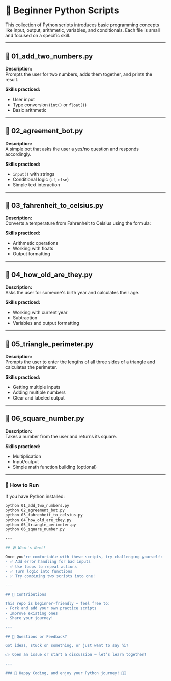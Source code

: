 # 🧮 Beginner Python Scripts

This collection of Python scripts introduces basic programming concepts like input, output, arithmetic, variables, and conditionals. Each file is small and focused on a specific skill.

---

## 📄 01_add_two_numbers.py
**Description:**  
Prompts the user for two numbers, adds them together, and prints the result.

**Skills practiced:**
- User input
- Type conversion (`int()` or `float()`)
- Basic arithmetic

---

## 📄 02_agreement_bot.py
**Description:**  
A simple bot that asks the user a yes/no question and responds accordingly.

**Skills practiced:**
- `input()` with strings
- Conditional logic (`if`, `else`)
- Simple text interaction

---

## 📄 03_fahrenheit_to_celsius.py
**Description:**  
Converts a temperature from Fahrenheit to Celsius using the formula:


**Skills practiced:**
- Arithmetic operations
- Working with floats
- Output formatting

---

## 📄 04_how_old_are_they.py
**Description:**  
Asks the user for someone's birth year and calculates their age.

**Skills practiced:**
- Working with current year
- Subtraction
- Variables and output formatting

---

## 📄 05_triangle_perimeter.py
**Description:**  
Prompts the user to enter the lengths of all three sides of a triangle and calculates the perimeter.

**Skills practiced:**
- Getting multiple inputs
- Adding multiple numbers
- Clear and labeled output

---

## 📄 06_square_number.py
**Description:**  
Takes a number from the user and returns its square.

**Skills practiced:**
- Multiplication
- Input/output
- Simple math function building (optional)

---

### 🚀 How to Run
If you have Python installed:
```bash
python 01_add_two_numbers.py
python 02_agreement_bot.py
python 03_fahrenheit_to_celsius.py
python 04_how_old_are_they.py
python 05_triangle_perimeter.py
python 06_square_number.py

---

## 🛠️ What's Next?

Once you're comfortable with these scripts, try challenging yourself:
- ✅ Add error handling for bad inputs
- ✅ Use loops to repeat actions
- ✅ Turn logic into functions
- ✅ Try combining two scripts into one!

---

## 🙌 Contributions

This repo is beginner-friendly — feel free to:
- Fork and add your own practice scripts
- Improve existing ones
- Share your journey!

---

## 💬 Questions or Feedback?

Got ideas, stuck on something, or just want to say hi?

👉 Open an issue or start a discussion — let’s learn together!

---

### 🎉 Happy Coding, and enjoy your Python journey! 🐍🚀
